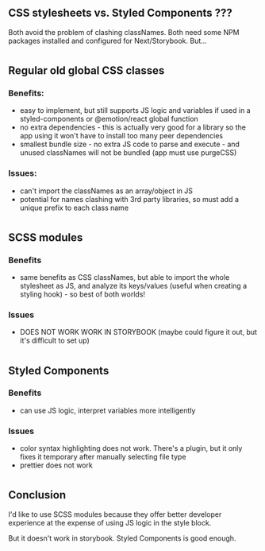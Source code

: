 ## CSS stylesheets vs. Styled Components ???

Both avoid the problem of clashing classNames. Both need some NPM packages installed and configured for Next/Storybook. But...

#

## Regular old global CSS classes

### Benefits:

- easy to implement, but still supports JS logic and variables if used in a styled-components or @emotion/react global function
- no extra dependencies - this is actually very good for a library so the app using it won't have to install too many peer dependencies
- smallest bundle size - no extra JS code to parse and execute - and unused classNames will not be bundled (app must use purgeCSS)

### Issues:

- can't import the classNames as an array/object in JS
- potential for names clashing with 3rd party libraries, so must add a unique prefix to each class name

#

## SCSS modules

### Benefits

- same benefits as CSS classNames, but able to import the whole stylesheet as JS, and analyze its keys/values (useful when creating a styling hook) - so best of both worlds!

### Issues

- DOES NOT WORK WORK IN STORYBOOK (maybe could figure it out, but it's difficult to set up)

#

## Styled Components

### Benefits

- can use JS logic, interpret variables more intelligently

### Issues

- color syntax highlighting does not work. There's a plugin, but it only fixes it temporary after manually selecting file type
- prettier does not work

#

## Conclusion

I'd like to use SCSS modules because they offer better developer experience at the expense of using JS logic in the style block.

But it doesn't work in storybook. Styled Components is good enough.
